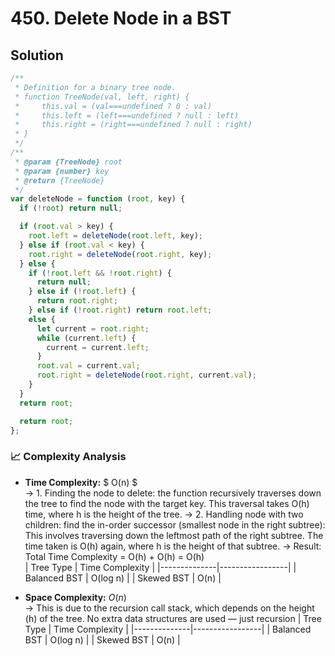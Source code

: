 # 450. Delete Node in a BST

## Solution

```javascript
/**
 * Definition for a binary tree node.
 * function TreeNode(val, left, right) {
 *     this.val = (val===undefined ? 0 : val)
 *     this.left = (left===undefined ? null : left)
 *     this.right = (right===undefined ? null : right)
 * }
 */
/**
 * @param {TreeNode} root
 * @param {number} key
 * @return {TreeNode}
 */
var deleteNode = function (root, key) {
  if (!root) return null;

  if (root.val > key) {
    root.left = deleteNode(root.left, key);
  } else if (root.val < key) {
    root.right = deleteNode(root.right, key);
  } else {
    if (!root.left && !root.right) {
      return null;
    } else if (!root.left) {
      return root.right;
    } else if (!root.right) return root.left;
    else {
      let current = root.right;
      while (current.left) {
        current = current.left;
      }
      root.val = current.val;
      root.right = deleteNode(root.right, current.val);
    }
  }
  return root;

  return root;
};
```

### 📈 Complexity Analysis

- **Time Complexity:** $ O(n) $ <br>
  → 1. Finding the node to delete: the function recursively traverses down the tree to find the node with the target key. This traversal takes O(h) time, where h is the height of the tree.
  → 2. Handling node with two children: find the in-order successor (smallest node in the right subtree): This involves traversing down the leftmost path of the right subtree. The time taken is O(h) again, where h is the height of that subtree.
  → Result: Total Time Complexity = O(h) + O(h) = O(h)
  <br>
  | Tree Type | Time Complexity |
  |--------------|-----------------|
  | Balanced BST | O(log n) |
  | Skewed BST | O(n) |

- **Space Complexity:** $O(n)$ <br>
  → This is due to the recursion call stack, which depends on the height (h) of the tree. No extra data structures are used — just recursion
  | Tree Type | Time Complexity |
  |--------------|-----------------|
  | Balanced BST | O(log n) |
  | Skewed BST | O(n) |
